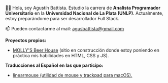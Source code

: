 👋🏻 Hola, soy Agustín Battista. Estudio la carrera de **Analista Programador Universitario** en la **Universidad Nacional de La Plata (UNLP)**. Actualmente, estoy preparándome para ser desarrollador Full Stack.

📫 Pueden contactarme al mail: agusbattista@gmail.com

**Proyectos propios:**
- [MOLLY'S Beer House](https://agusbattista.github.io/mollysbeerhouse-web/) (sitio en construcción donde estoy poniendo en práctica mis habilidades en HTML, CSS y JS).

**Traducciones al Español en las que participo:**
- [linearmouse (utilidad de mouse y trackpad para macOS).](https://github.com/linearmouse/linearmouse)
